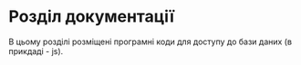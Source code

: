 # Розділ документації

В цьому розділі розміщені програмні коди для доступу до бази даних (в прикдаді - js).